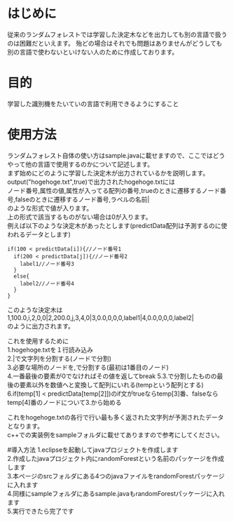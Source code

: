 # はじめに
従来のランダムフォレストでは学習した決定木などを出力しても別の言語で扱うのは困難だといえます。
殆どの場合はそれでも問題はありませんがどうしても別の言語で使わないといけない人のために作成しております。

# 目的
学習した識別機をたいていの言語で利用できるようにすること

# 使用方法
ランダムフォレスト自体の使い方はsample.javaに載せますので、ここではどうやって他の言語で使用するのかについて記述します。
<br>
まず始めにどのように学習した決定木が出力されているかを説明します。  
output("hogehoge.txt",true)で出力されたhogehoge.txtには  
ノード番号,属性の値,属性が入ってる配列の番号,trueのときに遷移するノード番号,falseのときに遷移するノード番号,ラベルの名前|
<br>
のような形式で値が入ります。  
上の形式で該当するものがない場合は0が入ります。
<br>
例えば以下のような決定木があったとします(predictData配列は予測するのに使われるデータとします)

    if(100 < predictData[i]){//ノード番号1
      if(200 < predictData[j]){//ノード番号2
        label1//ノード番号3
      }
      else{
        label2//ノード番号4
      }
    }

このような決定木は
<br>
1,100.0,i,2,0,0|2,200.0,j,3,4,0|3,0.0,0,0,0,label1|4,0.0,0,0,0,label2|
<br>
のように出力されます。  

これを使用するために  
1.hogehoge.txtを１行読み込み  
2.|で文字列を分割する(ノードで分割)  
3.必要な場所のノードを,で分割する(最初は1番目のノード)  
4.一番最後の要素が0でなければその値を返してbreak
5.3.で分割したものの最後の要素以外を数値へと変換して配列にいれる(tempという配列とする)  
6.if(temp[1] < predictData[temp[2]])のif文がtrueならtemp[3]番、falseならtemp[4]番のノードについて3.から始める  
  
これをhogehoge.txtの各行で行い最も多く返された文字列が予測されたデータとなります。  
c++での実装例をsampleフォルダに載せてありますので参考にしてください。

#導入方法
1.eclipseを起動してjavaプロジェクトを作成します  
2.作成したjavaプロジェクト内にrandomForestという名前のパッケージを作成します  
3.本ページのsrcフォルダにある4つのjavaファイルをrandomForestパッケージに入れます  
4.同様にsampleフォルダにあるsample.javaもrandomForestパッケージに入れます  
5.実行できたら完了です  
